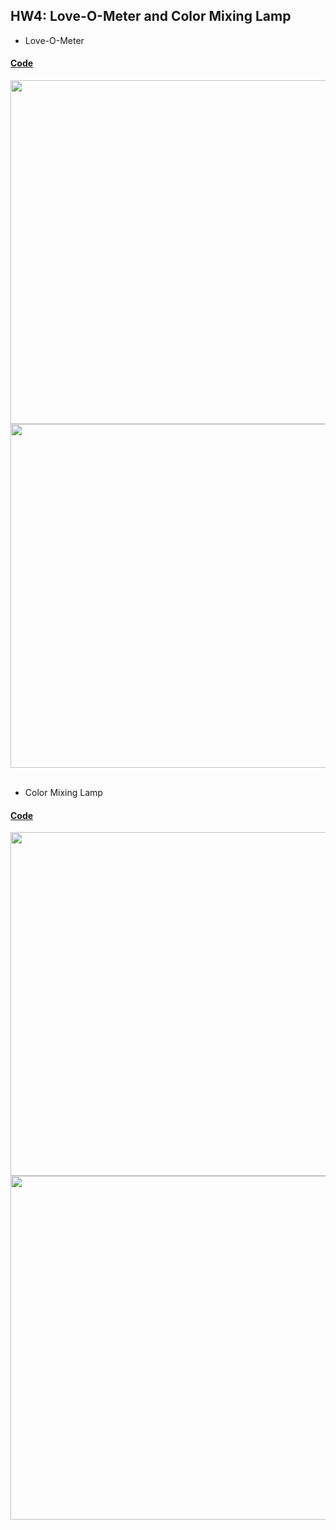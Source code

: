 ## HW4: Love-O-Meter and Color Mixing Lamp
  * Love-O-Meter
#### [Code](../Homework/codes/Love-o-Meter.ino)
  <img src="../Homework/pics/hw4-1.jpg" width="550px"/><br/>
  <img src="../Homework/pics/hw4-1.gif" width="550px"/><br/><br/>
  * Color Mixing Lamp
#### [Code](../Homework/codes/color-mixing-lamp.ino)
  <img src="../Homework/pics/hw4-2.jpg" width="550px"/><br/>
  <img src="../Homework/pics/hw4-2.gif" width="550px"/><br/> <br/>
